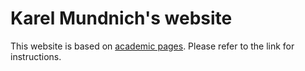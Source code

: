 # Karel Mundnich's website
This website is based on [academic pages](https://www.github.com/academicpages/academicpages.github.io). Please refer to the link for instructions.
